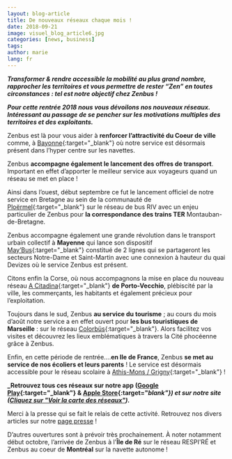 ```yaml
---
layout: blog-article
title: De nouveaux réseaux chaque mois !
date: 2018-09-21
image: visuel_blog_article6.jpg
categories: [news, business]
tags:
author: marie
lang: fr
---
```


**_Transformer & rendre accessible la mobilité au plus grand nombre, rapprocher les territoires et vous permettre de rester “Zen” en toutes circonstances&nbsp;: tel est notre objectif chez Zenbus&nbsp;!_** 

**_Pour cette rentrée 2018 nous vous dévoilons nos nouveaux réseaux. Intéressant au passage de se pencher sur les motivations multiples des territoires et des exploitants._**

Zenbus est là pour vous aider à **renforcer l’attractivité du Coeur de ville** comme, à [Bayonne](https://zenbus.net/paysbasque){:target="_blank"} où notre service  est désormais présent dans l’hyper centre sur les navettes. 

Zenbus **accompagne également le lancement des offres de transport**. Important en effet d’apporter le meilleur service aux voyageurs quand un réseau se met en place&nbsp;!

Ainsi dans l’ouest, début septembre ce fut le lancement officiel de notre service en Bretagne au sein de la communauté de [Ploërmel](https://zenbus.net/ploermel){:target="_blank"} sur le réseau de bus RIV avec un enjeu particulier de Zenbus pour **la correspondance des trains TER** Montauban-de-Bretagne.

Zenbus accompagne également une grande révolution dans le transport urbain collectif à **Mayenne** qui lance son dispositif [May’Bus](https://zenbus.net/maybus){:target="_blank"} constitué de 2 lignes qui se partageront les secteurs Notre-Dame et Saint-Martin avec une connexion à hauteur du quai Devizes où le service Zenbus est présent. 

Citons enfin la Corse, où nous accompagnons la mise en place du nouveau réseau [A Citadina](https://zenbus.net/portovecchio){:target="_blank"} **de Porto-Vecchio**, plébiscité par la ville, les commerçants, les habitants et également précieux pour l’exploitation.

Toujours dans le sud, Zenbus **au service du tourisme**&nbsp;; au cours du mois d’août notre service a en effet ouvert pour **les bus touristiques de Marseille**&nbsp;: sur le réseau [Colorbüs](https://zenbus.net/colorbus-marseille){:target="_blank"}. Alors facilitez vos visites et découvrez les lieux emblématiques à travers la Cité phocéenne grâce à Zenbus.

Enfin, en cette période de rentrée….**en Ile de France**, Zenbus **se met au service de nos écoliers et leurs parents**&nbsp;! Le service est désormais accessible pour le réseau scolaire à [Athis-Mons&nbsp;/&nbsp;Grigny](https://zenbus.net/athis-mons-scolaire){:target="_blank"}&nbsp;! 

**_Retrouvez tous ces réseaux sur notre app ([Google Play](https://play.google.com/store/apps/details?id=com.byjoul.code.zenbus.android){:target="_blank"} & [Apple Store](https://itunes.apple.com/fr/app/zenbus/id808231328?l=en&mt=8){:target="_blank"}) et sur notre site ([Cliquez sur "Voir la carte des réseaux"](/#map))._**

Merci à la presse qui se fait le relais de cette activité. Retrouvez nos divers articles sur notre [page presse](/press/)&nbsp;! 

D’autres ouvertures sont à prévoir très prochainement. À noter notamment début octobre, l’arrivée de Zenbus à l'**Île de Ré** sur le réseau RESPI'RÉ et Zenbus au coeur de **Montréal** sur la navette autonome&nbsp;!